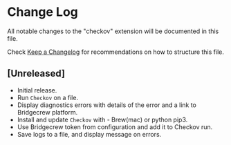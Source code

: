 # Change Log

All notable changes to the "checkov" extension will be documented in this file.

Check [Keep a Changelog](http://keepachangelog.com/) for recommendations on how to structure this file.

## [Unreleased]

- Initial release.
- Run `Checkov` on a file.
- Display diagnostics errors with details of the error and a link to Bridgecrew platform.
- Install and update `Checkov` with - Brew(mac) or python pip3.
- Use Bridgecrew token from configuration and add it to Checkov run.
- Save logs to a file, and display message on errors.
